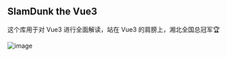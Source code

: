 ## SlamDunk the Vue3

这个库用于对 Vue3 进行全面解读，站在 Vue3 的肩膀上，湘北全国总冠军🏆

![image](https://cdn.nlark.com/yuque/0/2020/jpeg/486928/1590563213981-5487926e-1b5c-44d6-9dee-b21c7f633612.jpeg)